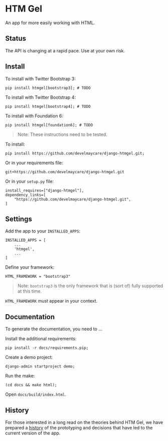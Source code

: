 # HTM Gel

An app for more easily working with HTML.

## Status

The API is changing at a rapid pace. Use at your own risk.

## Install

To install with Twitter Bootstrap 3:

    pip install htmgel[bootstrap3]; # TODO

To install with Twitter Bootstrap 4:

    pip install htmgel[bootstrap4]; # TODO
    
To install with Foundation 6:

    pip install htmgel[foundation6]; # TODO

> Note: These instructions need to be tested.

To install:

	pip install https://github.com/develmaycare/django-htmgel.git;

Or in your requirements file:

	git+https://github.com/develmaycare/django-htmgel.git

Or in your ``setup.py`` file:

	install_requires=["django-htmgel"],
	dependency_links=[
		"https://github.com/develmaycare/django-htmgel.git",
	]

## Settings

Add the app to your ``INSTALLED_APPS``:

	INSTALLED_APPS = [
		...
		'htmgel',
		...
	]

Define your framework:

	HTML_FRAMEWORK = "bootstrap3"
	
> Note: ``bootstrap3`` is the only framework that is (sort of) fully supported at this time.

``HTML_FRAMEWORK`` must appear in your context.

## Documentation

To generate the documentation, you need to ...

Install the additional requirements:

	pip install -r docs/requirements.pip;
	
Create a demo project:

	django-admin startproject demo;
	
Run the make:

	(cd docs && make html);

Open ``docs/build/index.html``.

## History

For those interested in a long read on the theories behind HTM Gel, we have prepared a
[history](docs/source/history.rst) of the prototyping and decisions that have led to the 
current version of the app.
